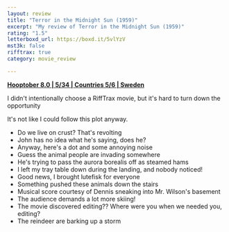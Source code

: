 ```yaml
---
layout: review
title: "Terror in the Midnight Sun (1959)"
excerpt: "My review of Terror in the Midnight Sun (1959)"
rating: "1.5"
letterboxd_url: https://boxd.it/5vlYzV
mst3k: false
rifftrax: true
category: movie_review

---
```


<b><a href="https://boxd.it/pOvfW/detail" title="Hooptober 8.0 | 5/34 | Countries 5/6 | Sweden">Hooptober 8.0 | 5/34 | Countries 5/6 | Sweden</a></b>

I didn't intentionally choose a RiffTrax movie, but it's hard to turn down the opportunity

It's not like I could follow this plot anyway.

* Do we live on crust? That's revolting
* John has no idea what he's saying, does he?
* Anyway, here's a dot and some annoying noise
* Guess the animal people are invading somewhere
* He's trying to pass the aurora borealis off as steamed hams
* I left my tray table down during the landing, and nobody noticed!
* Good news, I brought lutefisk for everyone
* Something pushed these animals down the stairs
* Musical score courtesy of Dennis sneaking into Mr. Wilson's basement
* The audience demands a lot more skiing!
* The movie discovered editing?? Where were you when we needed you, editing?
* The reindeer are barking up a storm